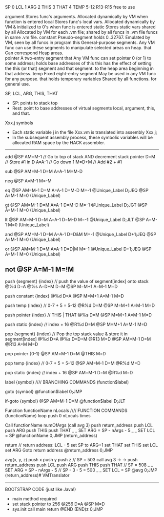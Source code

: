 SP 0
LCL 1
ARG 2
THIS 3
THAT 4
TEMP 5-12
R13-R15 free to use

argument    Stores func's arguments.            Allocated dynamically by VM when function is entered
local       Stores func's local vars.           Allocated dynamically by VM & initialized to 0's when func is entered
static      Stores static vars shared by all    Allocated by VM for each .vm file; shared by all funcs in .vm file
            funcs in same .vm file.
constant    Pseudo-segment holds 0..32767.      Emulated by VM, seen by all funcs in program
this        General-purpose segments.           Any VM func can use these segments to manipulate selected areas on heap.
that        Can correspond Heap areas.  
pointer     A two-entry segment that            Any VM func can set pointer 0 (or 1) to some address;
            holds base addresses of this        this has the effect of setting the this (or that) segment
            and that segment.                   to the heap area beginning in that address.
temp        Fixed eight-entry segment           May be used in any VM func for any purpose.
            that holds temporary variables      Shared by all functions.
            for general use.

SP, LCL, ARG, THIS, THAT
- SP: points to stack top
- Rest: point to base addresses of virtual segments local, argument, this, and that.

Xxx.j symbols
- Each static variable j in the file Xxx.vm is translated into assembly Xxx.j;
- In the subsequent assembly process, these symbolic variables will be allocated RAM space by the HACK assembler.

---
add
    @SP
    AM=M-1 // Go to top of stack AND decrement stack pointer
    D=M // Store #1 in D
    A=A-1 // Go down 1
    M=D+M // Add #2 + #1

sub
    @SP
    AM=M-1
    D=M
    A=A-1
    M=M-D

neg
    @SP
    A=M-1
    M=-M

eq
    @SP
    AM=M-1
    D=M
    A=A-1
    D=M-D
    M=-1
    @Unique_Label
    D;JEQ
    @SP
    A=M-1
    M=0
    (Unique_Label)

gt
    @SP
    AM=M-1
    D=M
    A=A-1
    D=M-D
    M=-1
    @Unique_Label
    D;JGT
    @SP
    A=M-1
    M=0
    (Unique_Label)

lt
    @SP
    AM=M-1
    D=M
    A=A-1
    D=M-D
    M=-1
    @Unique_Label
    D;JLT
    @SP
    A=M-1
    M=0
    (Unique_Label)

and
    @SP
    AM=M-1
    D=M
    A=A-1
    D=D&M
    M=-1
    @Unique_Label
    D+1;JEQ
    @SP
    A=M-1
    M=0
    (Unique_Label)

or
    @SP
    AM=M-1
    D=M
    A=A-1
    D=D|M
    M=-1
    @Unique_Label
    D+1;JEQ
    @SP
    A=M-1
    M=0
    (Unique_Label)

not
    @SP
    A=M-1
    M=!M
---
push {segment} {index}  // push the value of segment[index] onto stack
    @%d
    D=A
    @%s
    A=D+M
    D=M
    @SP
    M=M+1
    A=M-1
    M=D

push constant {index}
    @%d
    D=A
    @SP
    M=M+1
    A=M-1
    M=D

push temp {index} // 0-7 + 5  = 5-12
    @R%d
    D=M
    @SP
    M=M+1
    A=M-1
    M=D

push pointer {index} // THIS | THAT
    @%s
    D=M
    @SP
    M=M+1
    A=M-1
    M=D

push static {index} // index + 16
    @R%d
    D=M
    @SP
    M=M+1
    A=M-1
    M=D

pop {segment} {index}   // Pop the top stack value & store it in segment[index]
    @%d
    D=A
    @%s
    D=D+M
    @R13
    M=D
    @SP
    AM=M-1
    D=M
    @R13
    A=M
    M=D

pop pointer {0-1}
    @SP
    AM=M-1
    D=M
    @THIS
    M=D

pop temp {index} // 0-7 + 5  = 5-12
    @SP
    AM=M-1
    D=M
    @R%d
    M=D

pop static {index} // index + 16
    @SP
    AM=M-1
    D=M
    @R%d
    M=D


label {symbol} //// BRANCHING COMMANDS
    (function$label)

goto {symbol}
    @function$label
    0;JMP

if-goto {symbol}
    @SP
    AM=M-1
    D=M
    @function$label
    D;JLT


Function functionName nLocals //// FUNCTION COMMANDS
    (functionName)
    loop push 0 nLocals times

Call functionName numOfArgs  (call avg 3)
    push return_address
    push LCL
    push ARG
    push THIS
    push THAT
    _ _ SET ARG = SP - nArgs - 5
    _ _ SET LCL = SP
    @functionName
    0;JMP
    (return_address)

return
    // return address: LCL - 5
    set SP to ARG+1
    set THAT
    set THIS
    set LCL
    set ARG
    Goto return address
        @return_address
        0;JMP



avg(x, y, z)
    push x
    push y
    push z // SP = 503
    call avg 3 ->
    ->  push return_address
        push LCL
        push ARG
        push THIS
        push THAT // SP = 508
        _ _ SET ARG = SP - nArgs - 5        // SP - 3 - 5 = 500
        _ _ SET LCL = SP
        @avg
        0;JMP
        (return_address)# VMTranslator

---

BOOTSTRAP CODE (just like Java!)
- main method required
- set stack pointer to 256
    @256
    D=A
    @SP
    M=D
- sys.init
    call main
    return
    @END
    (END)z
    0;JMP